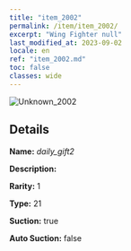 ```yaml
---
title: "item_2002"
permalink: /item/item_2002/
excerpt: "Wing Fighter null"
last_modified_at: 2023-09-02
locale: en
ref: "item_2002.md"
toc: false
classes: wide
---
```



 ![Unknown_2002](/images/item/daily_gift2_p.png)



## Details

 **Name:** *daily_gift2* 

 **Description:** 

 **Rarity:** 1 

 **Type:** 21 

 **Suction:** true 

 **Auto Suction:** false 


